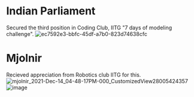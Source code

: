 # Indian Parliament
Secured the third position in Coding Club, IITG "7 days of modeling challenge".
![ec7592e3-bbfc-45df-a7b0-823d74638cfc](https://user-images.githubusercontent.com/91874598/146075280-1f272270-8e21-4c33-a050-319595d4bec0.JPEG)

# Mjolnir
Recieved appreciation from Robotics club IITG for this.
![mjolnir_2021-Dec-14_04-48-17PM-000_CustomizedView28005424357](https://user-images.githubusercontent.com/91874598/146075426-5162d0fd-a02c-40e0-a04f-e9b768c609c1.png)
![image](https://user-images.githubusercontent.com/91874598/146076629-8a322876-cffb-42c3-aa5b-29390a690958.png)
